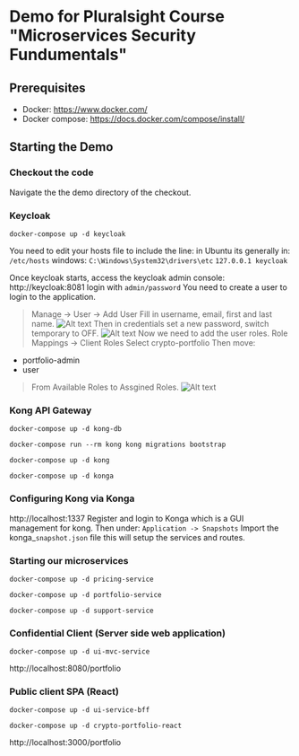 # Demo for Pluralsight Course "Microservices Security Fundumentals"

## Prerequisites

- Docker:  https://www.docker.com/ 
- Docker compose: https://docs.docker.com/compose/install/ 

## Starting the Demo

### Checkout the code

Navigate the the demo directory of the checkout.

### Keycloak
```
docker-compose up -d keycloak
```
You need to edit your hosts file to include the line:
in Ubuntu its generally in: ```/etc/hosts```
windows: ```C:\Windows\System32\drivers\etc```
```127.0.0.1 keycloak```

Once keycloak starts, access the keycloak admin console: http://keycloak:8081
login with `admin/password`
You need to create a user to login to the application.

> Manage -> User -> Add User
> Fill in username, email, first and last name.
![Alt text](img/add-user.png "Add New User")
> Then in credentials set a new password, switch temporary to OFF.
![Alt text](img/add-user-credentials.png "Update Credentials")
> Now we need to add the user roles.
> Role Mappings -> Client Roles
> Select crypto-portfolio
> Then move:
- portfolio-admin
- user
> From Available Roles to Assgined Roles.
![Alt text](img/add-user-mappings.png "Update Credentials")

### Kong API Gateway

    docker-compose up -d kong-db

    docker-compose run --rm kong kong migrations bootstrap

    docker-compose up -d kong

    docker-compose up -d konga

### Configuring Kong via Konga
http://localhost:1337
Register and login to Konga which is a GUI management for kong.
Then under: `Application -> Snapshots`
Import the konga_`snapshot.json` file this will setup the services and routes.

### Starting our microservices

    docker-compose up -d pricing-service
    
    docker-compose up -d portfolio-service
    
    docker-compose up -d support-service

### Confidential Client (Server side web application)

    docker-compose up -d ui-mvc-service
   http://localhost:8080/portfolio

### Public client SPA (React) 

    docker-compose up -d ui-service-bff
    
    docker-compose up -d crypto-portfolio-react

http://localhost:3000/portfolio

